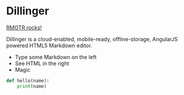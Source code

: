 # Dillinger

[RMOTR rocks!](http://rmotr.com/)

Dillinger is a cloud-enabled, mobile-ready, offline-storage, AngularJS powered HTML5 Markdown editor.

  - Type some Markdown on the left
  - See HTML in the right
  - Magic

```python
def hello(name):
    print(name)
```
